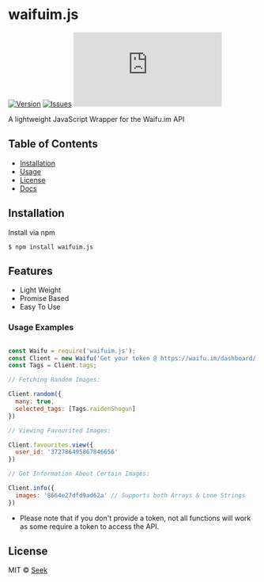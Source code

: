 # waifuim.js
[![Version](https://img.shields.io/github/package-json/v/Seek0999/Waifu.im-JS)](https://www.npmjs.com/package/waifuim.js)
[![Issues](https://img.shields.io/github/issues/Seek0999/Waifu.im-JS)](https://github.com/Seek0999/Waifu.im-JS/issues)
[![License](https://img.shields.io/github/license/Waifu-im/waifuim.py?style=flat-square)](https://github.com/Waifu-im/waifuim.py/blob/main/LICENSE)

A lightweight JavaScript Wrapper for the Waifu.im API

## Table of Contents
- [Installation](#Installation)
- [Usage](#Usage)
- [License](#License)
- [Docs](https://waifu.im/docs/)

## Installation

Install via npm
```shell
$ npm install waifuim.js
```

## Features
- Light Weight
- Promise Based
- Easy To Use

### Usage Examples

```javascript

const Waifu = require('waifuim.js');
const Client = new Waifu('Get your token @ https://waifu.im/dashboard/');
const Tags = Client.tags;

// Fetching Random Images:

Client.random({
  many: true,
  selected_tags: [Tags.raidenShogun]
})

// Viewing Favourited Images:

Client.favourites.view({
  user_id: '372786495867846656'
})

// Get Information About Certain Images:

Client.info({
  images: '8664e27dfd9ad62a' // Supports both Arrays & Lone Strings
})

```

- Please note that if you don't provide a token, not all functions will work as some require a token to access the API.

## License

MIT © [Seek](https://github.com/Seek0999/Waifu.im-JS/blob/master/LICENSE)
